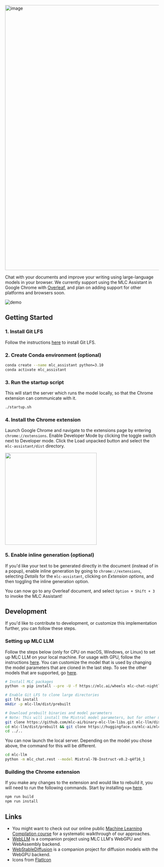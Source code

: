 <img width="865" alt="image" src="https://github.com/mlc-ai/mlc-assistant/assets/11940172/2d38b8e1-21e8-44b1-b772-83e72a22d638">

Chat with your documents and improve your writing using large-language models in your browser. We currently support using the MLC Assistant in Google Chrome with [Overleaf](https://www.overleaf.com/), and plan on adding support for other platforms and browsers soon.

![demo](https://github.com/mlc-ai/mlc-assistant/assets/11940172/51f0668d-860e-4014-b104-4d2e0e7b334e)

## Getting Started

### 1. Install Git LFS

Follow the instructions [here](https://git-lfs.com) to install Git LFS.

### 2. Create Conda environment (optional)

```bash
conda create --name mlc_assistant python=3.10
conda activate mlc_assistant
```

### 3. Run the startup script

This will start the server which runs the model locally, so that the Chrome extension can communicate with it.

```bash
./startup.sh
```

### 4. Install the Chrome extension <a id='step6'></a>

Launch Google Chrome and navigate to the extensions page by entering `chrome://extensions`. Enable Developer Mode by clicking the toggle switch next to Developer mode. Click the Load unpacked button and select the `mlc-assistant/dist` directory.

<img src="https://github.com/mlc-ai/mlc-assistant/assets/11940172/cdb18fb3-24c5-41bf-9a40-484692c2150a" width="300">

### 5. Enable inline generation (optional)

If you'd like your text to be generated directly in the document (instead of in a popup), enable inline generation by going to `chrome://extensions`, selecting _Details_ for the `mlc-assistant`, clicking on _Extension options_, and then toggling the inline generation option.

You can now go to any Overleaf document, and select `Option + Shift + 3` to invoke the MLC Assistant!

## Development

If you'd like to contribute to development, or customize this implementation further, you can follow these steps.

### Setting up MLC LLM

Follow the steps below (only for CPU on macOS, Windows, or Linux) to set up MLC LLM on your local machine. For usage with GPU, follow the instructions [here](https://llm.mlc.ai/docs/install/mlc_llm.html). You can customize the model that is used by changing the model parameters that are cloned in the last step. To see the other models that are supported, go [here](https://huggingface.co/mlc-ai/).

```bash
# Install MLC packages
python -m pip install --pre -U -f https://mlc.ai/wheels mlc-chat-nightly mlc-ai-nightly

# Enable Git LFS to clone large directories
git lfs install
mkdir -p mlc-llm/dist/prebuilt

# Download prebuilt binaries and model parameters
# Note: This will install the Mistral model parameters, but for other models simply clone the parameters of the model you would like to run
git clone https://github.com/mlc-ai/binary-mlc-llm-libs.git mlc-llm/dist/prebuilt/lib
cd mlc-llm/dist/prebuilt && git clone https://huggingface.co/mlc-ai/mlc-chat-Mistral-7B-Instruct-v0.2-q4f16_1
cd ../..
```

You can now launch the local server. Depending on the model you chose above, the command for this will be different.

```bash
cd mlc-llm
python -m mlc_chat.rest --model Mistral-7B-Instruct-v0.2-q4f16_1
```

### Building the Chrome extension

If you make any changes to the extension and would like to rebuild it, you will need to run the following commands. Start by installing `npm` [here](https://docs.npmjs.com/downloading-and-installing-node-js-and-npm).

```bash
npm run build
npm run install
```

## Links

- You might want to check out our online public [Machine Learning Compilation course](https://mlc.ai) for a systematic
  walkthrough of our approaches.
- [WebLLM](https://webllm.mlc.ai/) is a companion project using MLC LLM's WebGPU and WebAssembly backend.
- [WebStableDiffusion](https://websd.mlc.ai/) is a companion project for diffusion models with the WebGPU backend.
- Icons from [FlatIcon](https://www.flaticon.com/)
